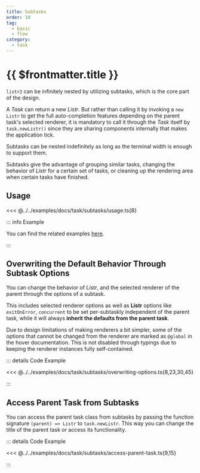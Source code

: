 ```yaml
---
title: Subtasks
order: 10
tag:
  - basic
  - flow
category:
  - task
---
```


# {{ $frontmatter.title }}

`listr2` can be infinitely nested by utilizing subtasks, which is the core part of the design.

<!-- more -->

A _Task_ can return a new _Listr_. But rather than calling it by invoking a `new Listr` to get the full auto-completion features depending on the parent task's selected renderer, it is mandatory to call it through the _Task_ itself by `task.newListr()` since they are sharing components internally that makes the application tick.

Subtasks can be nested indefinitely as long as the terminal width is enough to support them.

Subtasks give the advantage of grouping similar tasks, changing the behavior of _Listr_ for a certain set of tasks, or cleaning up the rendering area when certain tasks have finished.

## Usage

<<< @../../examples/docs/task/subtasks/usage.ts{8}

::: info Example

You can find the related examples [here](https://github.com/listr2/listr2/tree/master/examples/subtasks.example.ts).

:::

## Overwriting the Default Behavior Through Subtask Options

You can change the behavior of _Listr_, and the selected renderer of the parent through the options of a subtask.

This includes selected renderer options as well as **Listr** options like `exitOnError`, `concurrent` to be set per-subtaskly independent of the parent task, while it will always **inherit the defaults from the parent task**.

Due to design limitations of making renderers a bit simpler, some of the options that cannot be changed from the renderer are marked as `@global` in the hover documentation. This is not disabled through typings due to keeping the renderer instances fully self-contained.

::: details <CodeExampleIcon /> Code Example

<<< @../../examples/docs/task/subtasks/overwriting-options.ts{8,23,30,45}

:::

## Access Parent Task from Subtasks

<Version version="v2.6.0" /><GithubIssue :issue="141" />

You can access the parent task class from subtasks by passing the function signature `(parent) => Listr` to `task.newListr`. This way you can change the title of the parent task or access its functionality.

::: details <CodeExampleIcon /> Code Example

<<< @../../examples/docs/task/subtasks/access-parent-task.ts{9,15}

:::
